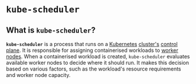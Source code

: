 
# `kube-scheduler`

## What is `kube-scheduler`?

**`kube-scheduler`** is a process that runs on a [Kubernetes](../what-is-kubernetes) [cluster's](../clusters)
[control plane](../control-plane).
It is responsible for assigning containerised workloads to [worker nodes](../worker-nodes).
When a containerised workload is created, `kube-scheduler` evaluates available worker nodes to decide where it should run.
It makes this decision based on various factors, such as the workload's resource requirements and worker node capacity.
